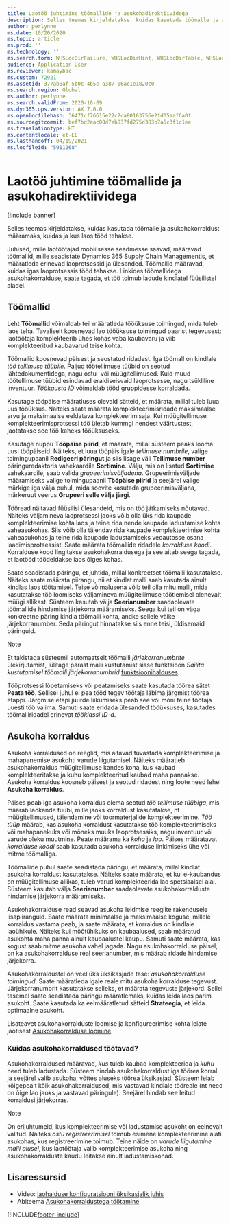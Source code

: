 ```yaml
---
title: Laotöö juhtimine töömallide ja asukohadirektiividega
description: Selles teemas kirjeldatakse, kuidas kasutada töömalle ja asukohakorraldust määramaks, kuidas ja kus laos tööd tehakse.
author: perlynne
ms.date: 10/20/2020
ms.topic: article
ms.prod: ''
ms.technology: ''
ms.search.form: WHSLocDirFailure, WHSLocDirHint, WHSLocDirTable, WHSLocDirTableUOM, WHSRFMenuItem, WHSWork, WHSWorkClass, WHSWorkPool, WHSWorkTemplateTable
audience: Application User
ms.reviewer: kamaybac
ms.custom: 72921
ms.assetid: 377ab8af-5b0c-4b5e-a387-06ac1e1820c0
ms.search.region: Global
ms.author: perlynne
ms.search.validFrom: 2020-10-09
ms.dyn365.ops.version: AX 7.0.0
ms.openlocfilehash: 36471cf76615e22c2ca80163756e2fd05aaf6a0f
ms.sourcegitcommit: bef7bd2aac00d7eb837fd275d383b7a5c3f1c1ee
ms.translationtype: HT
ms.contentlocale: et-EE
ms.lasthandoff: 04/19/2021
ms.locfileid: "5911268"
---
```

# <a name="control-warehouse-work-by-using-work-templates-and-location-directives"></a>Laotöö juhtimine töömallide ja asukohadirektiividega

[!include [banner](../includes/banner.md)]

Selles teemas kirjeldatakse, kuidas kasutada töömalle ja asukohakorraldust määramaks, kuidas ja kus laos tööd tehakse.

Juhised, mille laotöötajad mobiilsesse seadmesse saavad, määravad töömallid, mille seadistate Dynamics 365 Supply Chain Managementis, et määratleda erinevad laoprotsessid ja ülesanded. Töömallid määravad, kuidas igas laoprotsessis tööd tehakse. Linkides töömallidega asukohakorralduse, saate tagada, et töö toimub ladude kindlatel füüsilistel aladel.

## <a name="work-templates"></a>Töömallid

Leht **Töömallid** võimaldab teil määratleda tööüksuse toimingud, mida tuleb laos teha. Tavaliselt koosnevad lao tööüksuse toimingud paarist tegevusest: laotöötaja komplekteerib ühes kohas vaba kaubavaru ja viib komplekteeritud kaubavarud teise kohta. 

Töömallid koosnevad päisest ja seostatud ridadest. Iga töömall on kindlale *töö tellimuse tüübile*. Paljud töötellimuse tüübid on seotud lähtedokumentidega, nagu ostu- või müügitellimused. Kuid muud töötellimuse tüübid esindavad eraldiseisvaid laoprotsesse, nagu tsükliline inventuur. *Töökausta ID* võimaldab tööd gruppidesse korraldada. 

Kasutage tööpäise määratluses olevaid sätteid, et määrata, millal tuleb luua uus tööüksus. Näiteks saate määrata komplekteerimisridade maksimaalse arvu ja maksimaalse eeldatava komplekteerimisaja. Kui müügitellimuse komplekteerimisprotsessi töö ületab kummgi nendest väärtustest, jaotatakse see töö kaheks tööüksuseks.

Kasutage nuppu **Tööpäise piirid**, et määrata, millal süsteem peaks looma uusi tööpäiseid. Näiteks, et luua tööpäis igale _tellimuse numbrile_, valige toimingupaanil **Redigeeri päringut** ja siis lisage väli **Tellimuse number** päringuredaktoris vahekaardile **Sortimine**. Välju, mis on lisatud **Sortimise** vahekaardile, saab valida *grupeerimisväljadena*. Grupeerimisväljade määramiseks valige toimingupaanil **Tööpäise piirid** ja seejärel valige märkige iga välja puhul, mida soovite kasutada grupeerimisväljana, märkeruut veerus **Grupeeri selle välja järgi**.

Tööread näitavad füüsilisi ülesandeid, mis on töö jätkamiseks nõutavad. Näiteks väljamineva laoprotsessi jaoks võib olla üks rida kaupade komplekteerimise kohta laos ja teine rida nende kaupade ladustamise kohta vaheasukohas. Siis võib olla täiendav rida kaupade komplekteerimise kohta vaheasukohas ja teine rida kaupade ladustamiseks veoautosse osana laadimisprotsessist. Saate määrata töömallide ridadele *korralduse koodi*. Korralduse kood lingitakse asukohakorraldusega ja see aitab seega tagada, et laotööd töödeldakse laos õiges kohas.

Saate seadistada päringu, et juhtida, millal konkreetset töömalli kasutatakse. Näiteks saate määrata piirangu, nii et kindlat malli saab kasutada ainult kindlas laos töötamisel. Teise võimalusena võib teil olla mitu malli, mida kasutatakse töö loomiseks väljamineva müügitellimuse töötlemisel olenevalt müügi allikast. Süsteem kasutab välja **Seerianumber** saadaolevate töömallide hindamise järjekorra määramiseks. Seega kui teil on väga konkreetne päring kindla töömalli kohta, andke sellele väike järjekorranumber. Seda päringut hinnatakse siis enne teisi, üldisemaid päringuid.

> [!NOTE]
> Et takistada süsteemil automaatselt töömalli *järjekorranumbrite* ülekirjutamist, lülitage pärast malli kustutamist sisse funktsioon *Säilita kustutamisel töömalli järjekorranumbrid* [funktsioonihalduses](../../fin-ops-core/fin-ops/get-started/feature-management/feature-management-overview.md).

Tööprotsessi lõpetamiseks või peatamiseks saate kasutada töörea sätet **Peata töö**. Sellisel juhul ei pea tööd tegev töötaja läbima järgmist töörea etappi. Järgmise etapi juurde liikumiseks peab see või mõni teine töötaja uuesti töö valima. Samuti saate erldada ülesanded tööüksuses, kasutades töömalliridadel erinevat *tööklassi ID-d*.

## <a name="location-directives"></a>Asukoha korraldus

Asukoha korraldused on reeglid, mis aitavad tuvastada komplekteerimise ja mahapanemise asukohti varude liigutamisel. Näiteks määratleb asukohakorraldus müügitellimuse kandes koha, kus kaubad komplekteeritakse ja kuhu komplekteeritud kaubad maha pannakse. Asukoha korraldus koosneb päisest ja seotud ridadest ning loote need lehel **Asukoha korraldus**.

Päises peab iga asukoha korraldus olema seotud *töö tellimuse tüübiga*, mis määrab laokande tüübi, mille jaoks korraldust kasutatakse, nt müügitellimused, täiendamine või toormaterjalide komplekteerimine. *Töö tüüp* määrab, kas asukoha korraldust kasutatakse töö komplekteerimiseks või mahapanekuks või mõneks muuks laoprotsessiks, nagu inventuur või varude oleku muutmine. Peate määrama ka *koha* ja *lao*. Päises määratavat *korralduse koodi* saab kasutada asukoha korralduse linkimiseks ühe või mitme töömalliga. 

Töömallide puhul saate seadistada päringu, et määrata, millal kindlat asukoha korraldust kasutatakse. Näiteks saate määrata, et kui e-kaubandus on müügitellimuse allikas, tuleb varud komplekteerida lao spetsiaalsel alal. Süsteem kasutab välja **Seerianumber** saadaolevate asukohakorralduste hindamise järjekorra määramiseks.

Asukohakorralduse read seavad asukoha leidmise reeglite rakendusele lisapiiranguid. Saate määrata minimaalse ja maksimaalse koguse, millele korraldus vastama peab, ja saate määrata, et korraldus on kindlale laoühikule. Näiteks kui mõõtühikuks on kaubaalused, saab määratud asukohta maha panna ainult kaubaalustel kaupu. Samuti saate määrata, kas kogust saab mitme asukoha vahel jagada. Nagu asukohakorralduse päisel, on ka asukohakorralduse real seerianumber, mis määrab ridade hindamise järjekorra.

Asukohakorraldustel on veel üks üksikasjade tase: *asukohakorralduse toimingud*. Saate määratleda igale reale mitu asukoha korralduse tegevust. Järjekorranumbrit kasutatakse selleks, et määrata tegevuste järjekord. Sellel tasemel saate seadistada päringu määratlemaks, kuidas leida laos parim asukoht. Saate kasutada ka eelmääratletud sätteid **Strateegia**, et leida optimaalne asukoht.

Lisateavet asukohakorralduste loomise ja konfigureerimise kohta leiate jaotisest [Asukohakorralduse loomine](create-location-directive.md).

### <a name="how-location-directives-work"></a>Kuidas asukohakorraldused töötavad?

Asukohakorraldused määravad, *kus* tuleb kaubad komplekteerida ja *kuhu* need tuleb ladustada. Süsteem hindab asukohakorraldust iga töörea korral ja seejärel valib asukoha, võttes aluseks töörea üksikasjad. Süsteem leiab kõigepealt kõik asukohakorraldused, mis vastavad kindlale tööreale (nt need on õige lao jaoks ja vastavad päringule). Seejärel hindab see leitud korraldusi järjekorras.

> [!NOTE]
> On erijuhtumeid, kus komplekteerimise või ladustamise asukoht on eelnevalt valitud. Näiteks _ostu registreerimisel_ toimub esimene komplekteerimine alati asukohas, kus registreerimine toimub. Teine näide on *varude liigutamine malli alusel*, kus laotöötaja valib komplekteerimise asukoha ning asukohakorralduste kaudu leitakse ainult ladustamiskohad.

## <a name="additional-resources"></a>Lisaressursid

- Video: [laohalduse konfiguratsiooni üksikasjalik juhis](https://community.dynamics.com/365/b/techtalks/posts/warehouse-management-configuration-deep-dive-october-14-2020)
- Abiteema [Asukohakorraldustega töötamine](create-location-directive.md)


[!INCLUDE[footer-include](../../includes/footer-banner.md)]